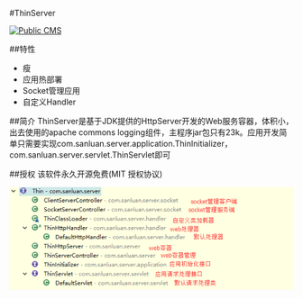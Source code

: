#ThinServer

<a target="_blank" href="http://shang.qq.com/wpa/qunwpa?idkey=8a633f84fb2475068182d3c447319977faca6a14dc3acf8017a160d65962a175"><img border="0" src="http://pub.idqqimg.com/wpa/images/group.png" alt="Public CMS" title="Public CMS"/></a>

##特性

* 瘦
* 应用热部署
* Socket管理应用
* 自定义Handler

##简介
ThinServer是基于JDK提供的HttpServer开发的Web服务容器，体积小，出去使用的apache commons logging组件，主程序jar包只有23k。应用开发简单只需要实现com.sanluan.server.application.ThinInitializer，com.sanluan.server.servlet.ThinServlet即可

##授权
该软件永久开源免费(MIT 授权协议)

![](doc/class.png)